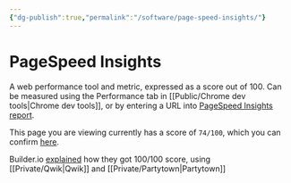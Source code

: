 ```yaml
---
{"dg-publish":true,"permalink":"/software/page-speed-insights/"}
---
```


# PageSpeed Insights

A web performance tool and metric, expressed as a score out of 100. Can be measured using the Performance tab in [[Public/Chrome dev tools\|Chrome dev tools]], or by entering a URL into [PageSpeed Insights report](https://pagespeed.web.dev/report).

This page you are viewing currently has a score of `74/100`, which you can confirm [here](https://pagespeed.web.dev/report?url=https%3A%2F%2Fhung.su%2Fsoftware%2Fpagespeed-insights%2F).

Builder.io [explained](https://www.builder.io/blog/how-we-cut-99-percent-js-with-qwik-and-partytown) how they got 100/100 score, using [[Private/Qwik\|Qwik]] and [[Private/Partytown\|Partytown]]
